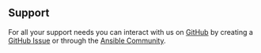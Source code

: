 <!--
Copyright (c) 2022 Dell Inc., or its subsidiaries. All Rights Reserved.

Licensed under the Apache License, Version 2.0 (the "License");
you may not use this file except in compliance with the License.
You may obtain a copy of the License at

    http://www.apache.org/licenses/LICENSE-2.0
-->

## Support
For all your support needs you can interact with us on [GitHub](https://github.com/dell/ansible-powerstore) by creating a [GitHub Issue](https://github.com/dell/ansible-powerstore/issues) or through the [Ansible Community](https://www.dell.com/community/Automation/bd-p/Automation).
